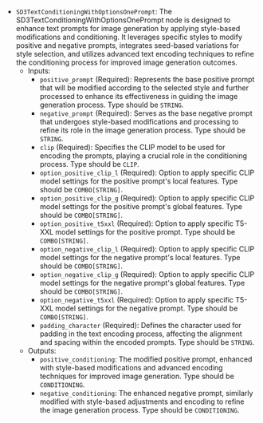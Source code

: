 - `SD3TextConditioningWithOptionsOnePrompt`: The SD3TextConditioningWithOptionsOnePrompt node is designed to enhance text prompts for image generation by applying style-based modifications and conditioning. It leverages specific styles to modify positive and negative prompts, integrates seed-based variations for style selection, and utilizes advanced text encoding techniques to refine the conditioning process for improved image generation outcomes.
    - Inputs:
        - `positive_prompt` (Required): Represents the base positive prompt that will be modified according to the selected style and further processed to enhance its effectiveness in guiding the image generation process. Type should be `STRING`.
        - `negative_prompt` (Required): Serves as the base negative prompt that undergoes style-based modifications and processing to refine its role in the image generation process. Type should be `STRING`.
        - `clip` (Required): Specifies the CLIP model to be used for encoding the prompts, playing a crucial role in the conditioning process. Type should be `CLIP`.
        - `option_positive_clip_l` (Required): Option to apply specific CLIP model settings for the positive prompt's local features. Type should be `COMBO[STRING]`.
        - `option_positive_clip_g` (Required): Option to apply specific CLIP model settings for the positive prompt's global features. Type should be `COMBO[STRING]`.
        - `option_positive_t5xxl` (Required): Option to apply specific T5-XXL model settings for the positive prompt. Type should be `COMBO[STRING]`.
        - `option_negative_clip_l` (Required): Option to apply specific CLIP model settings for the negative prompt's local features. Type should be `COMBO[STRING]`.
        - `option_negative_clip_g` (Required): Option to apply specific CLIP model settings for the negative prompt's global features. Type should be `COMBO[STRING]`.
        - `option_negative_t5xxl` (Required): Option to apply specific T5-XXL model settings for the negative prompt. Type should be `COMBO[STRING]`.
        - `padding_character` (Required): Defines the character used for padding in the text encoding process, affecting the alignment and spacing within the encoded prompts. Type should be `STRING`.
    - Outputs:
        - `positive_conditioning`: The modified positive prompt, enhanced with style-based modifications and advanced encoding techniques for improved image generation. Type should be `CONDITIONING`.
        - `negative_conditioning`: The enhanced negative prompt, similarly modified with style-based adjustments and encoding to refine the image generation process. Type should be `CONDITIONING`.
